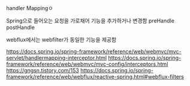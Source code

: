 handler Mappingㅇ

Spring으로 들어오는 요청을 가로채어 기능을 추가하거나 변경함
preHandle
postHandle



webflux에서는 webfilter가 동일한 기능을 제공함


https://docs.spring.io/spring-framework/reference/web/webmvc/mvc-servlet/handlermapping-interceptor.html
https://docs.spring.io/spring-framework/reference/web/webmvc/mvc-config/interceptors.html
https://gngsn.tistory.com/153
https://docs.spring.io/spring-framework/reference/web/webflux/reactive-spring.html#webflux-filters